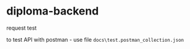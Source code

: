 # diploma-backend
request test

to test API with postman - use file `docs\test.postman_collection.json`